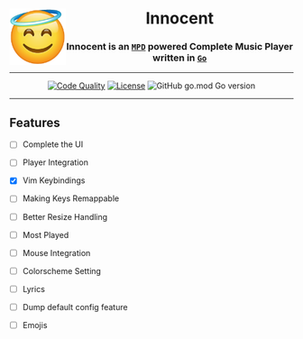 <div align="center">
<div style="float : left"><img src="./logo.png" width="100" /></div>
    <h1>Innocent</h1>
    <h3>Innocent is an <a href="https://musicpd.org"><code>MPD</code></a> powered Complete Music Player written in <a href="https://golang.org"><code>Go</code></a></h3>
</div>

---

<div align="center">

[![Code Quality][CodacyBadge]][CodacyURL]
[![License][LicenseBadge]][LicenseURL]
![GitHub go.mod Go version][GoModBadge]

</div>

---
## Features

- [ ] Complete the UI
- [ ] Player Integration
- [x] Vim Keybindings
- [ ] Making Keys Remappable
- [ ] Better Resize Handling
- [ ] Most Played
- [ ] Mouse Integration
- [ ] Colorscheme Setting
- [ ] Lyrics 
- [ ] Dump default config feature
- [ ] Emojis 


[CodacyBadge]: https://img.shields.io/codacy/grade/81da9709fbca4fad9217a2c1a92d66f8?color=blue&logo=Codacy&style=for-the-badge 
[CodacyURL]:https://www.codacy.com/manual/HankiGreed/Innocent?utm_source=github.com&amp;utm_medium=referral&amp;utm_content=HankiGreed/Innocent&amp;utm_campaign=Badge_Grade
[GoReportCardURL]: https://goreportcard.com/report/github.com/HankiGreed/Innocent
[LicenseBadge]: https://img.shields.io/github/license/HankiGreed/Innocent?color=blue&style=for-the-badge
[LicenseURL]: https://raw.githubusercontent.com/HankiGreed/Innocent/master/LICENSE
[GoModBadge]: https://img.shields.io/github/go-mod/go-version/HankiGreed/Innocent?style=for-the-badge

